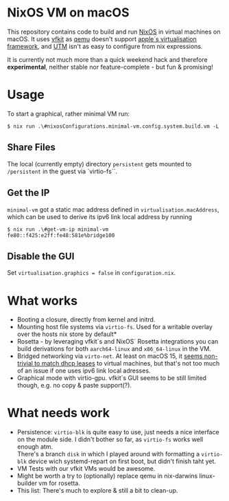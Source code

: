 # NixOS VM on macOS

This repository contains code to build and run [NixOS](https://nixos.org) in virtual machines on macOS. It uses [vfkit](https://github.com/crc-org/vfkit) as [qemu](https://www.qemu.org/) doesn't support [apple´s virtualisation framework](https://developer.apple.com/documentation/virtualization), and [UTM](https://mac.getutm.app/) isn't as easy to configure from nix expressions.

It is currently not much more than a quick weekend hack and therefore **experimental**, neither stable nor feature-complete - but fun & promising!

# Usage

To start a graphical, rather minimal VM run:

``` shellsession
$ nix run .\#nixosConfigurations.minimal-vm.config.system.build.vm -L
```

## Share Files

The local (currently empty) directory `persistent` gets mounted to `/persistent` in the guest via `virtio-fs``.

## Get the IP

`minimal-vm` got a static mac address defined in `virtualisation.macAddress`, which can be used to derive its ipv6 link local address by running

``` shellsession
$ nix run .\#get-vm-ip minimal-vm
fe80::f425:e2ff:fe48:581e%bridge100
```

## Disable the GUI

Set `virtualisation.graphics = false` in `configuration.nix`.

# What works

* Booting a closure, directly from kernel and initrd.
* Mounting host file systems
  via `virtio-fs`. Used for a writable overlay over the hosts nix store by default*
* Rosetta - by leveraging vfkit´s and NixOS´ Rosetta integrations you can build derivations for both `aarch64-linux` and `x86_64-linux` in the VM.
* Bridged networking via `virto-net`.
  At least on macOS 15, it [seems non-trivial to match dhcp leases](https://github.com/crc-org/vfkit/issues/242) to virtual machines, but that's not too much of an issue if one uses ipv6 link local adresses.
* Graphical mode with virtio-gpu. vfkit´s GUI seems to be still limited though, e.g.
  no copy & paste support(?).

# What needs work

* Persistence: `virtio-blk` is quite easy to use, just needs a nice interface on the module side. I didn't bother so far, as `virtio-fs` works well enough atm.  
There's a branch `disk` in which I played around with formatting a `virtio-blk` device wich systemd-repart on first boot, but didn't finish taht yet.
* VM Tests with our vfkit VMs would be awesome.
* Might be worth a try to (optionally) replace qemu in nix-darwins linux-builder vm for rosetta.
* This list: There's much to explore & still a bit to clean-up.
